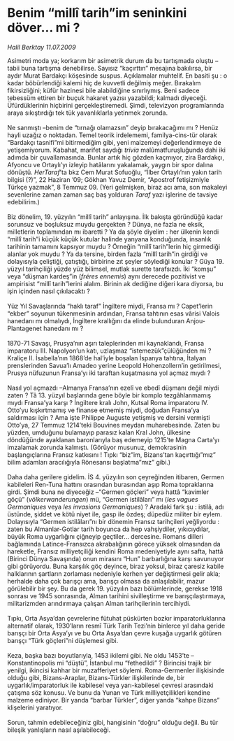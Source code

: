# Benim “millî tarih”im seninkini döver... mi ?

*Halil Berktay 11.07.2009*

<div class="taraf_structure_2col_1zq">
<div class="margen_n">



 <p>Asimetri moda ya; korkarım bir asimetrik durum da bu tartışmada oluştu –tabii buna tartışma denebilirse. Sayısız “kaçırttın” mesajına bakılırsa, bir aydır Murat Bardakçı köşesinde suspus. Açıklamalar muhtelif. En basiti şu : o kadar böbürlendiği kalemi hiç de kuvvetli değilmiş meğer. Bırakalım fikirsizliğini; küfür hazinesi bile alabildiğine sınırlıymış. Beni sadece tebessüm ettiren bir buçuk hakaret yazısı yazabildi; kalmadı diyeceği. Üfürdüklerinin hiçbirini gerçekleştiremedi. Şimdi, televizyon programlarında araya sıkıştırdığı tek tük yavanlıklarla yetinmek zorunda. <br/><br/>Ne sanmıştı –benim de “tırnağı olamazsın” deyip bırakacağımı mı ? Henüz hayli uzağız o noktadan. Temel teorik irdelememi, familya-cins-tür olarak “Bardakçı tasnifi”mi bitirmediğim gibi, yeni malzemeyi değerlendirmeye de yetişemiyorum. Kabahat, marifet saydığı <i>trivia</i> malûmatfuruşluğunda dahi iki adımda bir çuvallamasında. Bunlar artık hiç gözden kaçmıyor, zira Bardakçı, Afyoncu ve Ortaylı’yı izleyip hatâlarını yakalamak, yaygın bir spor dalına dönüştü. <i>HerTaraf</i>’ta bkz Cem Murat Sofuoğlu, “İlber Ortaylı’nın yakın tarih bilgisi (?)”, 22 Haziran ’09; Gökhan Yavuz Demir, “Apostrof fetişizmiyle Türkçe yazmak”, 8 Temmuz 09. (Yeri gelmişken, biraz acı ama, son makaleyi sevenlerine zaman zaman saç baş yolduran <i>Taraf</i> yazı işlerine de tavsiye edebilirim.) <br/><br/>Biz dönelim, 19. yüzyılın “millî tarih” anlayışına. İlk bakışta göründüğü kadar sorunsuz ve boşluksuz muydu gerçekten ? Dünya, ne fazla ne eksik, milletlerin toplamından mı ibaretti ? Ya da şöyle diyelim : her ülkenin kendi “millî tarih”i küçük küçük kutular halinde yanyana konduğunda, insanlık tarihinin tamamını kapsıyor muydu ? Örneğin “millî tarih”lerin hiç girmediği alanlar yok muydu ? Ya da tersine, birden fazla “millî tarih”in girdiği ve dolayısıyla çeliştiği, çatıştığı, birbirine zıt şeyler söylediği konular ? Güya 19. yüzyıl tarihçiliği yüzde yüz bilimsel, mutlak surette tarafsızdı. İki “komşu” veya “düşman kardeş”in (<i>fréres ennemis</i>) aynı derecede pozitivist ve ampirisist “millî tarih”lerini alalım. Birinin ak dediğine diğeri kara diyorsa, bu işin içinden nasıl çıkılacaktı ? <br/><br/>Yüz Yıl Savaşlarında “haklı taraf” İngiltere miydi, Fransa mı ? Capet’lerin “ekber” soyunun tükenmesinin ardından, Fransa tahtının esas vârisi Valois hanedanı mı olmalıydı, İngiltere krallığını da elinde bulunduran Anjou-Plantagenet hanedanı mı ? <br/><br/>1870-71 Savaşı, Prusya’nın aşırı taleplerinden mi kaynaklandı, Fransa imparatoru III. Napolyon’un katı, uzlaşmaz “istemezük”çülüğünden mi ? Kraliçe II. İsabella’nın 1868’de hal’iyle boşalan İspanya tahtına, İtalyan prenslerinden Savua’lı Amadeo yerine Leopold Hohenzollern’in getirilmesi, Prusya nüfuzunun Fransa’yı iki taraftan kuşatmasına yol açmaz mıydı ? <br/><br/>Nasıl yol açmazdı –Almanya Fransa’nın ezelî ve ebedî düşmanı değil miydi zaten ? Tâ 13. yüzyıl başlarında gene böyle bir komplo tezgâhlanmamış mıydı Fransa’ya karşı ? İngiltere kralı John, Kutsal Roma imparatoru IV. Otto’yu kışkırtmamış ve finanse etmemiş miydi, doğudan Fransa’ya saldırması için ? Ama işte Philippe Auguste yetişmiş ve dersini vermişti Otto’ya, 27 Temmuz 1214’teki Bouvines meydan muharebesinde. Zaten bu yüzden, umduğunu bulamayıp parasız kalan Kral John, ülkesine döndüğünde ayaklanan baronlarıyla baş edemeyip 1215’te Magna Carta’yı imzalamak zorunda kalmıştı. (Görüyor musunuz, demokrasinin başlangıçlarına Fransız katkısını ! Tıpkı “biz”im, Bizans’tan kaçırttığı”mız” bilim adamları aracılığıyla Rönesansı başlatma”mız” gibi.) <br/><br/>Daha daha gerilere gidelim. İS 4. yüzyılın son çeyreğinden itibaren, Germen kabileleri Ren-Tuna hattını orasından burasından aşıp Roma topraklarına girdi. Şimdi buna ne diyeceğiz –“Germen göçleri” veya hattâ “kavimler göçü” (<i>völkerwanderungen</i>) mü, “Germen istilâları” mı (<i>les vagues Germaniques</i> veya <i>les invasions Germaniques</i>) ? Aradaki fark şu : istilâ, adı üstünde, şiddet ve kötü niyet ile, gasp ile özdeş; düpedüz militer bir eylem. Dolayısıyla “Germen istilâları”nı bir dönemin Fransız tarihçileri yeğliyordu : zaten bu Almanlar-Gotlar tarih boyunca da hep vahşiydiler, yıkıcıydılar, büyük Roma uygarlığını çiğneyip geçtiler... dercesine. Romans dilleri bağlamında Latince-Fransızca akrabalığının görece yüksek olmasından da hareketle, Fransız milliyetçiliği kendini Roma medeniyetiyle aynı safta, hattâ (Birinci Dünya Savaşında) onun mirasını “Hun” barbarlığına karşı savunuyor gibi görüyordu. Buna karşılık göç deyince, biraz yoksul, biraz çaresiz kabile halklarının şartların zorlaması nedeniyle kerhen yer değiştirmesi gelir akla; herhalde daha çok barışçı ama, barışçı olmasa da anlaşılabilir, mazur görülebilir bir şey. Bu da gerek 19. yüzyılın bazı bölümlerinde, gerekse 1918 sonrası ve 1945 sonrasında, Alman tarihini sivilleştirme ve barışçılaştırmaya, militarizmden arındırmaya çalışan Alman tarihçilerinin tercihiydi. <br/><br/>Tıpkı, Orta Asya’dan çevrelerine fütuhat püskürten bozkır imparatorluklarına alternatif olarak, 1930’ların resmî Türk Tarih Tezi’nin binlerce yıl daha geride barışçı bir Orta Asya’yı ve bu Orta Asya’dan çevre kuşağa uygarlık götüren barışçı “Türk göçleri”ni düşlemesi gibi. <br/><br/>Keza, başka bazı boyutlarıyla, 1453 ikilemi gibi. Ne oldu 1453’te –Konstantinopolis mi “düştü”, İstanbul mu “fethedildi” ? Birincisi trajik bir yenilgi, ikincisi kahhar bir muzafferiyet söylemi. Roma-Germenler ilişkisinde olduğu gibi, Bizans-Araplar, Bizans-Türkler ilişkilerinde de, bir uygarlık/imparatorluk ile kabilesel veya yarı-kabilesel çevresi arasındaki çatışma söz konusu. Ve bunu da Yunan ve Türk milliyetçilikleri kendine malzeme ediniyor. Bir yanda “barbar Türkler”, diğer yanda “kahpe Bizans” klişelerini yaratıyor. <br/><br/>Sorun, tahmin edebileceğiniz gibi, hangisinin “doğru” olduğu değil. Bu tür bileşik yanlışların nasıl aşılabileceği.</p>
<br/>
<br/>
<br/>



<br/>


<div id="taraf_not">
</div>

</div>


</div>
